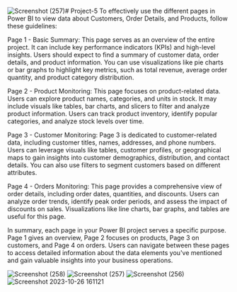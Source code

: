 ![Screenshot (257)](https://github.com/denzel123ohyes/Project-5/assets/112159975/f910be1b-2cc1-4deb-856b-a9fce1762c37)# Project-5
To effectively use the different pages in Power BI to view data about Customers, Order Details, and Products, follow these guidelines:

Page 1 - Basic Summary:
This page serves as an overview of the entire project. It can include key performance indicators (KPIs) and high-level insights. Users should expect to find a summary of customer data, order details, and product information. You can use visualizations like pie charts or bar graphs to highlight key metrics, such as total revenue, average order quantity, and product category distribution.

Page 2 - Product Monitoring:
This page focuses on product-related data. Users can explore product names, categories, and units in stock. It may include visuals like tables, bar charts, and slicers to filter and analyze product information. Users can track product inventory, identify popular categories, and analyze stock levels over time.

Page 3 - Customer Monitoring:
Page 3 is dedicated to customer-related data, including customer titles, names, addresses, and phone numbers. Users can leverage visuals like tables, customer profiles, or geographical maps to gain insights into customer demographics, distribution, and contact details. You can also use filters to segment customers based on different attributes.

Page 4 - Orders Monitoring:
This page provides a comprehensive view of order details, including order dates, quantities, and discounts. Users can analyze order trends, identify peak order periods, and assess the impact of discounts on sales. Visualizations like line charts, bar graphs, and tables are useful for this page.

In summary, each page in your Power BI project serves a specific purpose. Page 1 gives an overview, Page 2 focuses on products, Page 3 on customers, and Page 4 on orders. Users can navigate between these pages to access detailed information about the data elements you've mentioned and gain valuable insights into your business operations.


![Screenshot (258)](https://github.com/denzel123ohyes/Project-5/assets/112159975/9a3c20bc-8117-4022-8600-a9e340399fa8)
![Screenshot (257)](https://github.com/denzel123ohyes/Project-5/assets/112159975/8dcceebd-3b0a-4059-bd0e-1db069c0e66f)
![Screenshot (256)](https://github.com/denzel123ohyes/Project-5/assets/112159975/883a0e7b-fdf3-4089-a84e-2498f69cfc79)
![Screenshot 2023-10-26 161121](https://github.com/denzel123ohyes/Project-5/assets/112159975/75f9f8e3-1c5c-42a8-a319-128d0f194e56)


